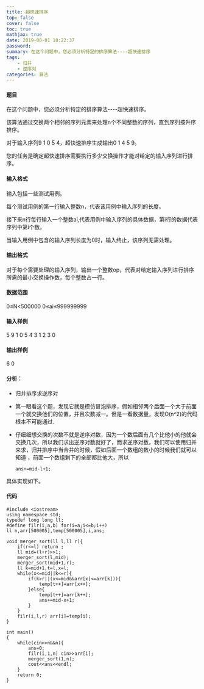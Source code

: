 ```yaml
---
title: 超快速排序
top: false
cover: false
toc: true
mathjax: true
date: 2019-08-01 10:22:37
password:
summary: 在这个问题中，您必须分析特定的排序算法----超快速排序
tags:
	- 归并
	- 逆序对
categories: 算法
---
```


#### 题目   
在这个问题中，您必须分析特定的排序算法----超快速排序。

该算法通过交换两个相邻的序列元素来处理n个不同整数的序列，直到序列按升序排序。

对于输入序列9 1 0 5 4，超快速排序生成输出0 1 4 5 9。

您的任务是确定超快速排序需要执行多少交换操作才能对给定的输入序列进行排序。
#### 输入格式
输入包括一些测试用例。

每个测试用例的第一行输入整数n，代表该用例中输入序列的长度。

接下来n行每行输入一个整数ai,代表用例中输入序列的具体数据，第i行的数据代表序列中第i个数。

当输入用例中包含的输入序列长度为0时，输入终止，该序列无需处理。
#### 输出格式
对于每个需要处理的输入序列，输出一个整数op，代表对给定输入序列进行排序所需的最小交换操作数，每个整数占一行。
#### 数据范围
0≤N<500000 
0≤ai≤999999999
#### 输入样例
5
9 1 0 5 4
3
1 2 3
0
#### 输出样例
6
0
#### 分析：

 - 归并排序求逆序对
 - 第一眼看这个题，发现它就是模仿冒泡排序，假如相邻两个后面一个大于前面一个就交换他们的位置，并且次数减一。但是一看数据量，发现O(n^2)的代码根本不可能通过.
 - 仔细细想交换的次数不就是逆序对数，因为一个数后面有几个比他小的他就会交换几次，所以我们求出逆序对数就好了，而求逆序对数，我们可以使用归并来求，归并排序中当合并的时候，假如后面一个数组的数小的时候我们就可以知道 ，前面一个数组剩下的全部都比他大，所以

       ans+=mid-l+1;
具体实现如下。

#### 代码

```
#include <iostream>
using namespace std;
typedef long long ll;
#define filr(i,a,b) for(i=a;i<=b;i++)
ll n,arr[500005],temp[500005],i,ans;

void merger_sort(ll l,ll r){
	if(r<=l) return ;
	ll mid=(l+r)>>1;
	merger_sort(l,mid);
	merger_sort(mid+1,r);
	ll k=mid+1,t=l,x=l;
	while(x<=mid||k<=r){
		if(k>r||(x<=mid&&arr[x]<=arr[k])){
			temp[t++]=arr[x++];
		}else{
			temp[t++]=arr[k++];
			ans+=mid-x+1;
		}
	} 
	filr(i,l,r) arr[i]=temp[i];
}

int main()
{
	while(cin>>n&&n){
		ans=0;
		filr(i,1,n) cin>>arr[i];
		merger_sort(1,n);
		cout<<ans<<endl;
	}
	return 0;
} 
```
